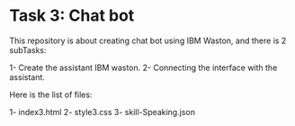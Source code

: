 # Task 3: Chat bot 
This repository is about creating chat bot using IBM Waston, and there is 2 subTasks:

1- Create the assistant IBM waston.
2- Connecting the interface with the assistant.

Here is the list of files:

1- index3.html 
2- style3.css
3- skill-Speaking.json
